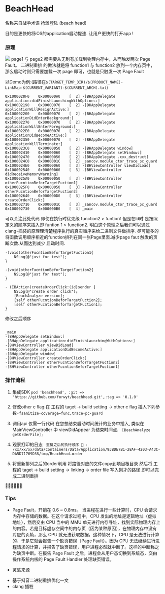 
# BeachHead

名称来自战争术语 抢滩登陆 (beach head)

目的是更快的将iOS的application启动提速. 让用户更快的打开app !

### 原理
![](http://pic.jasonphd.com/upload/2021/08/612dd3e9a955e.png)
page1 与 page2 都需要从无到有加载到物理内存中，从而触发两次 Page Fault。
二进制重排 的做法就是将 function1  与 function2 放到一个内存页中，
那么启动时则只需要加载一次 page 即可，也就是只触发一次 Page Fault

以Demo为例:(路径在`$(TARGET_TEMP_DIR)/$(PRODUCT_NAME)-LinkMap-$(CURRENT_VARIANT)-$(CURRENT_ARCH).txt`)

```
0x1000020F0    0x000000A0    [  2] -[BHAppDelegate application:didFinishLaunchingWithOptions:]
0x100002190    0x00000070    [  2] -[BHAppDelegate applicationWillResignActive:]
0x100002200    0x00000070    [  2] -[BHAppDelegate applicationDidEnterBackground:]
0x100002270    0x00000070    [  2] -[BHAppDelegate applicationWillEnterForeground:]
0x1000022E0    0x00000070    [  2] -[BHAppDelegate applicationDidBecomeActive:]
0x100002350    0x00000070    [  2] -[BHAppDelegate applicationWillTerminate:]
0x1000023C0    0x00000050    [  2] -[BHAppDelegate window]
0x100002410    0x00000060    [  2] -[BHAppDelegate setWindow:]
0x100002470    0x00000050    [  2] -[BHAppDelegate .cxx_destruct]
0x1000024C0    0x0000001C    [  2] _sancov.module_ctor_trace_pc_guard
0x1000024E0    0x00000060    [  3] -[BHViewController viewDidLoad]
0x100002540    0x00000060    [  3] -[BHViewController didReceiveMemoryWarning]
0x1000025A0    0x00000050    [  3] -[BHViewController otherFucntionBeforTargetFuction1]
0x1000025F0    0x00000050    [  3] -[BHViewController otherFucntionBeforTargetFuction2]
0x100002640    0x000000D0    [  3] -[BHViewController createOrderClick:]
0x100002710    0x0000001C    [  3] _sancov.module_ctor_trace_pc_guard
0x100002730    0x000000B0    [  4] _main
```
可以关注此处代码 即使在执行时优先级 function2 > funtion1 但是在ld时 是按照定义的顺序来插入即 funtion 1 > function2. 明白这个原理之后我们可以通过clang-插装的原理理清楚程序执行的真实循序来给二进制文件做排序.
尽可能多的将函数调用顺序相近的function排列在同一张Page里面.减少page faut 触发的页断次数.从而达到减少
启动时间.
```
-(void)otherFucntionBeforTargetFuction1{
    NSLog(@"just for test");
}

-(void)otherFucntionBeforTargetFuction2{
    NSLog(@"just for test");
}

- (IBAction)createOrderClick:(id)sender {
    NSLog(@"create order click");
    [BeachAnalyze version];
    [self otherFucntionBeforTargetFuction2];
    [self otherFucntionBeforTargetFuction1];
}
```

修改之后顺序

```

_main
-[BHAppDelegate setWindow:]
-[BHAppDelegate application:didFinishLaunchingWithOptions:]
-[BHViewController viewDidLoad]
-[BHAppDelegate applicationDidBecomeActive:]
-[BHAppDelegate window]
-[BHViewController createOrderClick:]
-[BHViewController otherFucntionBeforTargetFuction2]
-[BHViewController otherFucntionBeforTargetFuction1]

```
### 操作流程

1. 集成SDK
`pod 'beachhead', :git => 'https://github.com/forwyt/beachhead.git',:tag => '0.1.0'` 

2. 修改other c flag
在 工程的 taget -> build setting -> other c flag 插人下列参数`-fsanitize-coverage=func,trace-pc-guard`

3. 调用api 
仅需一行代码 在您想结束启动时间统计的业务中插入, 类似在MainViewController 中 viewDidAppear
为结束时间点.
` [BeachAnalyze getOrderFile];`

4. 观察打印的日志
` 重排之后的执行顺序 🚀 : /xx/xx/xx/data/Containers/Data/Application/93BDE7B1-28AF-4203-A43C-DA5D71709D38/tmp/BeachHead.order`

5. 将重新排列之后的order利用
将路径对应的文件copy到项目根目录
然后将 工程的 taget -> build setting -> linking -> order file 写入刚才的路径 即可以完成二进制重排

🎉🎉🎉🎉🎉🎉

### Tips

- Page Fault，开销在 0.6 ~ 0.8ms。
当进程在进行一些计算时，CPU 会请求内存中存储的数据。在这个请求过程中，CPU 发出的地址是逻辑地址（虚拟地址），然后交由 CPU 当中的 MMU 单元进行内存寻址，找到实际物理内存上的内容。若是目标虚存空间中的内存页（因为某种原因），在物理内存中没有对应的页帧，那么 CPU 就无法获取数据。这种情况下，CPU 是无法进行计算的，于是它就会报告一个缺页错误（Page Fault）。因为 CPU 无法继续进行进程请求的计算，并报告了缺页错误，用户进程必然就中断了。这样的中断称之为缺页中断。在报告 Page Fault 之后，进程会从用户态切换到系统态，交由操作系统内核的 Page Fault Handler 处理缺页错误。

- 灵感来源

 + 基于抖音二进制重排优化一文 
 + clang 插桩




